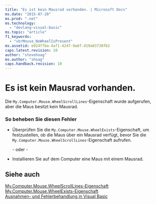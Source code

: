 ```yaml
---
title: "Es ist kein Mausrad vorhanden. | Microsoft Docs"
ms.date: "2015-07-20"
ms.prod: ".net"
ms.technology: 
  - "devlang-visual-basic"
ms.topic: "article"
f1_keywords: 
  - "vbrMouse_NoWheelIsPresent"
ms.assetid: e924ffba-4af1-4247-9a6f-d19a03738f62
caps.latest.revision: 10
author: "stevehoag"
ms.author: "shoag"
caps.handback.revision: 10
---
```

# Es ist kein Mausrad vorhanden.
Die `My.Computer.Mouse.WheelScrollLines`\-Eigenschaft wurde aufgerufen, aber die Maus besitzt kein Mausrad.  
  
### So beheben Sie diesen Fehler  
  
-   Überprüfen Sie die `My.Computer.Mouse.WheelExists`\-Eigenschaft, um festzustellen, ob die Maus über ein Mausrad verfügt, bevor Sie die `My.Computer.Mouse.WheelScrollLines`\-Eigenschaft aufrufen.  
  
     \- oder \-  
  
-   Installieren Sie auf dem Computer eine Maus mit einem Mausrad.  
  
## Siehe auch  
 [My.Computer.Mouse.WheelScrollLines\-Eigenschaft](http://msdn.microsoft.com/de-de/67600f96-25d7-4dd9-946a-b46e1fc6a57f)   
 [My.Computer.Mouse.WheelExists\-Eigenschaft](http://msdn.microsoft.com/de-de/332d44f7-0b66-4eaa-b4ce-d7f161bfbd07)   
 [Ausnahmen\- und Fehlerbehandlung in Visual Basic](http://msdn.microsoft.com/de-de/3e351e73-cf23-40ab-8b60-05794160529e)